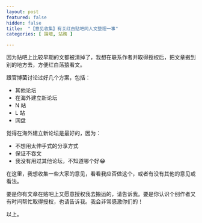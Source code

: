```yaml
---
layout: post
featured: false
hidden: false
title:  "【意见收集】有关红白贴吧同人文整理一事"
categories: [ 論壇, 站務 ]

---
```

因为贴吧上比较早期的文都被清掉了，我想在联系作者并取得授权后，把文章搬到别的地方去，方便红白荡猿看文。

跟官博菌讨论过好几个方案，包括：
+ 其他论坛
+ 在海外建立新论坛
+ N 站
+ L 站
+ 网盘

觉得在海外建立新论坛是最好的，因为：
+ 不想用太伸手式的分享方式
+ 保证不吞文
+ 我没有用过其他论坛，不知道哪个好😂

在这里，我想收集一些大家的意见，看看我应否做这个，或者有没有其他的意见或看法。

要是你有文章在贴吧上又愿意授权我去搬运的，请告诉我。要是你认识个别作者又有时间帮忙取得授权，也请告诉我。我会非常感激你们的！

以上。
